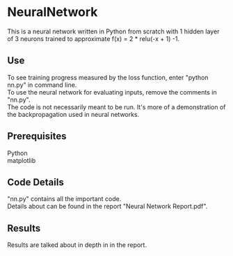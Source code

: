 # NeuralNetwork
This is a neural network written in Python from scratch with 1 hidden layer of 3 neurons trained to approximate f(x) = 2 * relu(-x + 1) -1.

## Use
To see training progress measured by the loss function, enter "python nn.py" in command line. \
To use the neural network for evaluating inputs, remove the comments in "nn.py". \
The code is not necessarily meant to be run. It's more of a demonstration of the backpropagation used in neural networks.

## Prerequisites
Python \
matplotlib

## Code Details
"nn.py" contains all the important code. \
Details about can be found in the report "Neural Network Report.pdf".

## Results
Results are talked about in depth in in the report.
